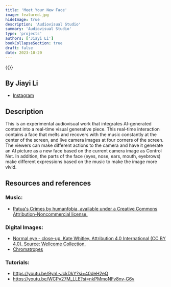 ```yaml
---
title: 'Meet Your New Face'
image: featured.jpg
hideImage: true
description: 'Audiovisual Studio'
summary: 'Audiovisual Studio'
type: 'projects'
authors: ['Jiayi Li']
bookCollapseSection: true
draft: false
date: 2023-10-20
---
```


{{<vimeo id="881209339" class="video">}}

## By Jiayi Li

- [Instagram](https://www.instagram.com/lijiayili4/)

## Description

This is an experimental audiovisual work that integrates AI-generated content into a real-time visual generative piece. This real-time interaction contains a face that melts and recovers with the music constantly at the center of the screen, and live camera images at four corners of the screen. The viewers can make different actions to the camera and have it generate an AI picture as a new face based on the current camera image as Control Net. In addition, the parts of the face (eyes, nose, ears, mouth, eyebrows) make different expressions based on the music to make the image more vivid.

## Resources and references

### Music: 
- [Patua's Crimes by humanfobia, available under a Creative Commons Attribution-Noncommercial license.](https://freesound.org/people/humanfobia/sounds/632379/)

### Digital Images:
- [Normal eye - close-up. Kate Whitley. Attribution 4.0 International (CC BY 4.0). Source: Wellcome Collection.](https://wellcomecollection.org/works/vaft4pqk)
- [Chromatropes](https://lucerna.exeter.ac.uk/set/index.php?language=EN&id=3009241)

### Tutorials:

- https://youtu.be/9ynL-JckDkY?si=40deH2eQ
- https://youtu.be/WCPv27M_LLE?si=nkPMmoNFv8nv-G6v

